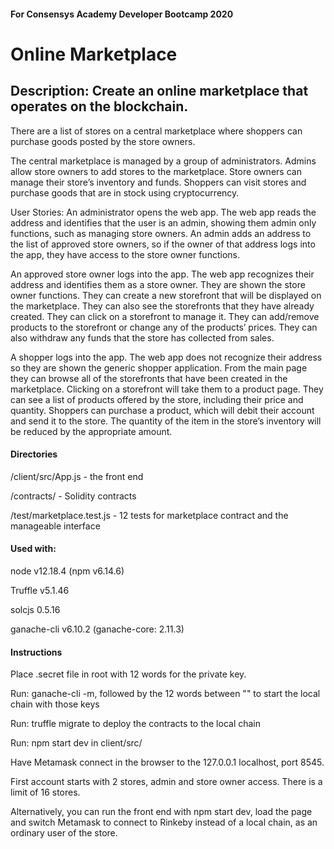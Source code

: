 #### For Consensys Academy Developer Bootcamp 2020

# Online Marketplace
## Description: Create an online marketplace that operates on the blockchain.
 
There are a list of stores on a central marketplace where shoppers can purchase goods posted by the store owners.
 
The central marketplace is managed by a group of administrators. Admins allow store owners to add stores to the marketplace. Store owners can manage their store’s inventory and funds. Shoppers can visit stores and purchase goods that are in stock using cryptocurrency. 
 
User Stories:
An administrator opens the web app. The web app reads the address and identifies that the user is an admin, showing them admin only functions, such as managing store owners. An admin adds an address to the list of approved store owners, so if the owner of that address logs into the app, they have access to the store owner functions.
 
An approved store owner logs into the app. The web app recognizes their address and identifies them as a store owner. They are shown the store owner functions. They can create a new storefront that will be displayed on the marketplace. They can also see the storefronts that they have already created. They can click on a storefront to manage it. They can add/remove products to the storefront or change any of the products’ prices. They can also withdraw any funds that the store has collected from sales.
 
A shopper logs into the app. The web app does not recognize their address so they are shown the generic shopper application. From the main page they can browse all of the storefronts that have been created in the marketplace. Clicking on a storefront will take them to a product page. They can see a list of products offered by the store, including their price and quantity. Shoppers can purchase a product, which will debit their account and send it to the store. The quantity of the item in the store’s inventory will be reduced by the appropriate amount.

#### Directories

/client/src/App.js - the front end

/contracts/ - Solidity contracts

/test/marketplace.test.js - 12 tests for marketplace contract and the manageable interface

#### Used with:

node v12.18.4 (npm v6.14.6)

Truffle v5.1.46

solcjs 0.5.16

ganache-cli v6.10.2 (ganache-core: 2.11.3)

#### Instructions

Place .secret file in root with 12 words for the private key.

Run: ganache-cli -m, followed by the 12 words between "" to start the local chain with those keys

Run: truffle migrate to deploy the contracts to the local chain

Run: npm start dev in client/src/

Have Metamask connect in the browser to the 127.0.0.1 localhost, port 8545.

First account starts with 2 stores, admin and store owner access. There is a limit of 16 stores.

Alternatively, you can run the front end with npm start dev, load the page and switch Metamask to connect to Rinkeby instead of a local chain, as an ordinary user of the store.